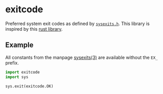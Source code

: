 # exitcode

Preferred system exit codes as defined by [`sysexits.h`](https://man.openbsd.org/sysexits).
This library is inspired by this [rust library](https://docs.rs/exitcode).

## Example

All constants from the manpage [sysexits(3)](https://man.openbsd.org/sysexits) are available without the `EX_` prefix.

``` python
import exitcode
import sys

sys.exit(exitcode.OK)
```